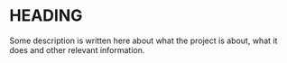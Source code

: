 # HEADING


Some description is written here about what the project is about, what it does and other relevant information.
